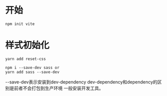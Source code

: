 # 开始

```shell
npm init vite

```

# 样式初始化

```shell
yarn add reset-css

npm i --save-dev sass or
yarn add sass --save-dev
```

--save-dev表示安装到dev-dependency
dev-dependency和dependency的区别是前者不会打包到生产环境 一般安装开发工具。

